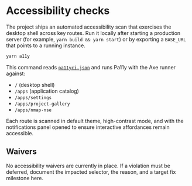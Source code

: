 # Accessibility checks

The project ships an automated accessibility scan that exercises the desktop shell across key routes. Run it locally after starting a production server (for example, `yarn build && yarn start`) or by exporting a `BASE_URL` that points to a running instance.

```bash
yarn a11y
```

This command reads [`pa11yci.json`](../pa11yci.json) and runs Pa11y with the Axe runner against:

- `/` (desktop shell)
- `/apps` (application catalog)
- `/apps/settings`
- `/apps/project-gallery`
- `/apps/nmap-nse`

Each route is scanned in default theme, high-contrast mode, and with the notifications panel opened to ensure interactive affordances remain accessible.

## Waivers

No accessibility waivers are currently in place. If a violation must be deferred, document the impacted selector, the reason, and a target fix milestone here.
